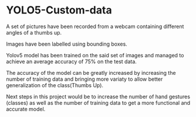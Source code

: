 # YOLO5-Custom-data
A set of pictures have been recorded from a webcam containing different angles of a thumbs up.

Images have been labelled using bounding boxes.

Yolov5 model has been trained on the said set of images and managed to achieve an average accuracy of 75% on the test data. 

The accuracy of the model can be greatly increased by increasing the number of training data and bringing more variaty to allow better generalization of the class(Thumbs Up).

Next steps in this project would be to increase the number of hand gestures (classes) as well as the number of training data to get a more functional and accurate model.

